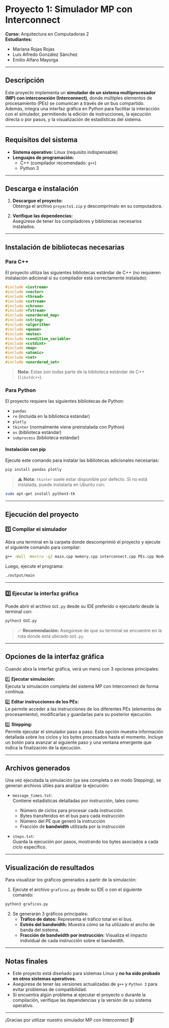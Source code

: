 
# Proyecto 1: Simulador MP con Interconnect

**Curso:** Arquitectura en Computadoras 2  
**Estudiantes:**  
- Mariana Rojas Rojas  
- Luis Alfredo González Sánchez  
- Emilio Alfaro Mayorga

---

## Descripción

Este proyecto implementa un **simulador de un sistema multiprocesador (MP) con interconexión (Interconnect)**, donde múltiples elementos de procesamiento (PEs) se comunican a través de un bus compartido. Además, integra una interfaz gráfica en Python para facilitar la interacción con el simulador, permitiendo la edición de instrucciones, la ejecución directa o por pasos, y la visualización de estadísticas del sistema.

---

## Requisitos del sistema

- **Sistema operativo:** Linux (requisito indispensable)
- **Lenguajes de programación:**  
  - C++ (compilador recomendado: `g++`)  
  - Python 3

---

## Descarga e instalación

1. **Descargue el proyecto:**  
   Obtenga el archivo `proyecto1.zip` y descomprímalo en su computadora.

2. **Verifique las dependencias:**  
   Asegúrese de tener los compiladores y bibliotecas necesarios instalados.

---

## Instalación de bibliotecas necesarias

### Para C++

El proyecto utiliza las siguientes bibliotecas estándar de C++ (no requieren instalación adicional si su compilador está correctamente instalado):

```cpp
#include <iostream>
#include <vector>
#include <thread>
#include <sstream>  
#include <chrono>
#include <fstream>
#include <unordered_map>
#include <string>
#include <algorithm>
#include <queue>
#include <mutex>
#include <condition_variable>
#include <cstdint>
#include <map>
#include <atomic>
#include <set>
#include <unordered_set>
```

> **Nota:** Estas son todas parte de la biblioteca estándar de C++ (`libstdc++`).

### Para Python

El proyecto requiere las siguientes bibliotecas de Python:

- `pandas`
- `re` (incluida en la biblioteca estándar)
- `plotly`
- `tkinter` (normalmente viene preinstalada con Python)
- `os` (biblioteca estándar)
- `subprocess` (biblioteca estándar)

#### Instalación con pip

Ejecute este comando para instalar las bibliotecas adicionales necesarias:

```bash
pip install pandas plotly
```

> ⚠️ **Nota:** `tkinter` suele estar disponible por defecto. Si no está instalada, puede instalarla en Ubuntu con:

```bash
sudo apt-get install python3-tk
```

---

## Ejecución del proyecto

### 1️⃣ Compilar el simulador

Abra una terminal en la carpeta donde descomprimió el proyecto y ejecute el siguiente comando para compilar:

```bash
g++ -Wall -Wextra -g3 main.cpp memory.cpp interconnect.cpp PEs.cpp Node.cpp evento.cpp evento_q.cpp cache.cpp -o output/main
```

Luego, ejecute el programa:

```bash
./output/main
```

---

### 2️⃣ Ejecutar la interfaz gráfica

Puede abrir el archivo `GUI.py` desde su IDE preferido o ejecutarlo desde la terminal con:

```bash
python3 GUI.py
```

> ✅ **Recomendación:** Asegúrese de que su terminal se encuentre en la ruta donde está ubicado `GUI.py`.

---

## Opciones de la interfaz gráfica

Cuando abra la interfaz gráfica, verá un menú con 3 opciones principales:

1️⃣ **Ejecutar simulación:**  
   Ejecuta la simulación completa del sistema MP con Interconnect de forma continua.

2️⃣ **Editar instrucciones de los PEs:**  
   Le permite acceder a las instrucciones de los diferentes PEs (elementos de procesamiento), modificarlas y guardarlas para su posterior ejecución.

3️⃣ **Stepping:**  
   Permite ejecutar el simulador paso a paso. Esta opción muestra información detallada sobre los ciclos y los bytes procesados hasta el momento. Incluye un botón para avanzar al siguiente paso y una ventana emergente que indica la finalización de la ejecución.

---

## Archivos generados

Una vez ejecutada la simulación (ya sea completa o en modo Stepping), se generan archivos útiles para analizar la ejecución:

- `message_times.txt`:  
  Contiene estadísticas detalladas por instrucción, tales como:
  - Número de ciclos para procesar cada instrucción
  - Bytes transferidos en el bus para cada instrucción
  - Número del PE que generó la instrucción
  - Fracción de **bandwidth** utilizada por la instrucción

- `steps.txt`:  
  Guarda la ejecución por pasos, mostrando los bytes asociados a cada ciclo específico.

---

## Visualización de resultados

Para visualizar los gráficos generados a partir de la simulación:

1. Ejecute el archivo `graficos.py` desde su IDE o con el siguiente comando:

```bash
python3 graficos.py
```

2. Se generarán 3 gráficos principales:
   - **Tráfico de datos:** Representa el tráfico total en el bus.
   - **Estrés del bandwidth:** Muestra cómo se ha utilizado el ancho de banda del sistema.
   - **Fracción de bandwidth por instrucción:** Visualiza el impacto individual de cada instrucción sobre el bandwidth.

---

## Notas finales

- Este proyecto está diseñado para sistemas Linux y **no ha sido probado en otros sistemas operativos.**
- Asegúrese de tener las versiones actualizadas de `g++` y `Python 3` para evitar problemas de compatibilidad.
- Si encuentra algún problema al ejecutar el proyecto o durante la compilación, verifique las dependencias y la versión de su sistema operativo.

---

¡Gracias por utilizar nuestro simulador MP con Interconnect 🚀!
